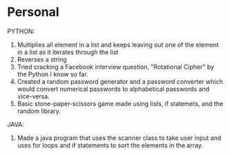 # Personal

PYTHON:
1. Multiplies all element in a list and keeps leaving out one of the element in a list as it iterates through the list
2. Reverses a string
3. Tried cracking a Facebook interview question, "Rotational Cipher" by the Python I know so far.
4. Created a random password generator and a password converter which would convert numerical passwords to alphabetical passwords and vice-versa.
5. Basic stone-paper-scissors game made using lists, if statemets, and the random library.

JAVA:
1. Made a java program that uses the scanner class to take user input and uses for loops and if statements to sort the elements in the array. 
